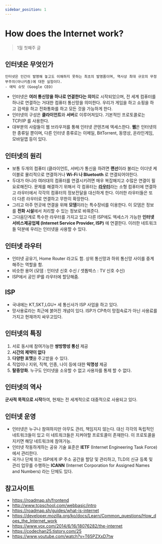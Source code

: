 ```yaml
---
sidebar_position: 1
---
```


# How does the Internet work?
> 1월 첫째주 글

## 인터넷은 무엇인가

```
인터넷은 인간이 발명해 놓고도 이해하지 못하는 최초의 발명품이며, 역사상 최대 규모의 무정부주의(아나키즘)에 대한 실험이다.
- 에릭 슈밋 (Google CEO)
```

- 인터넷은 **여러 통신망을 하나로 연결한다는 의미**로 시작되었으며, 전 세계 컴퓨터를 하나로 연결하는 거대한 컴퓨터 통신망을 의미한다. 우리가 게임을 하고 쇼핑을 하고 검색을 하고 전화통화를 하고 모든 것을 가능하게 한다.
- 인터넷의 구성은 **클라이언트**와 **서버**로 이루어져있다. 기본적인 프로토콜로는 TCP/IP 를 사용한다.
- 대부분의 사람들이 웹 브라우저를 통해 인터넷 콘텐츠에 엑세스한다. **웹**은 인터넷의 한 종류일 뿐이며, 다른 인터넷 종류로는 이메일, BitTorrent, 동영상, 온라인게임, 모바일앱 등이 있다.

## 인터넷의 원리

- 보통 두개의 컴퓨터 (클라이언트, 서버)가 통신을 하려면 **랜선**이라 불리는 이더넷 케이블로 물리적으로 연결하거나 **Wi-Fi 나 Bluetooth** 로 연결되어야한다.
- 두대가 아니라 여러대의 컴퓨터를 연결시키려면 매우 복잡해지고 수많은 연결이 필요로해진다. 문제를 해결하기 위해서 각 컴퓨터는 [**라우터**](#인터넷-라우터)라는 소형 컴퓨터에 연결하고 라우터에서 각각의 컴퓨터의 정보전달을 대신하게 한다. 이러한 라우터들은 또 더 다른 라우터로 연결하고 무한히 확장한다.
- 그리고 아주 먼곳에 연결을 위해 **모뎀**이라는 특수장비를 이용한다. 이 모뎀은 정보를 **전화 시설**에서 처리할 수 있는 정보로 바꿔준다.
- 그다음단계로 특수한 라우터를 가지고 있고 다른 ISP에도 엑세스가 가능한 **인터넷서비스제공업체 (Internet Service Provider, ISP)** 에 연결한다. 이러한 네트워크들 덕분에 우리는 인터넷을 사용할 수 있다.

## 인터넷 라우터

- 인터넷 공유기, Home Router 라고도 함. 상위 통신망과 하위 통신망 사이를 중계해주는 역할을 함.
- 비슷한 용어 (모뎀 : 인터넷 신호 수신 / 셋톱박스 : TV 신호 수신)
- ISP에서 공인 IP를 라우터에 할당해줌.

## ISP

- 국내에는 KT,SKT,LGU+ 세 통신사가 ISP 사업을 하고 있다.
- 망사용료라는 최근에 붉어진 개념이 있다. ISP가 CP측이 망접속료가 아닌 사용료를 가지고 현재까지 싸우고있다.

## 인터넷의 특징

1. 서로 동시에 참여가능한 **쌍방향성 통신** 제공
2. **시간의 제약이 없다**
3. **다양한 포맷**을 주고받을 수 있다.
4. 직업이나 지위, 직책, 인종, 나이 등에 대한 **익명성** 제공
5. **탈중앙화**. 누구도 인터넷을 소유할 수 없고 사용자를 통제 할 수 없다.

## 인터넷의 역사

**군사적 목적으로 시작**하여, 현재는 전 세계적으로 대중적으로 사용되고 있다.

## 인터넷 운영

- 인터넷은 누구나 참여하지만 아무도 관리, 책임지지 않는다. 대신 각각의 독립적인 네트워크들이 있고 이 네트워크들은 지켜야할 프로토콜이 존재한다. 이 프로토콜을 지키면 해당 네트워크에 참여가능.
- 인터넷 작동하게하는 공유 기술 표준은 **IETF** (Internet Engineering Task Force) 에서 관리한다.
- 국가나 단체 또는 ISP에게 IP 주소 공간을 할당 및 관리하고, TLD의 신규 등록 및 관리 업무를 수행하는 **ICANN** (Internet Corporation for Assigned Names and Numbers) 라는 단체도 있다.

## 참고사이트

- https://roadmap.sh/frontend
- http://www.tcpschool.com/webbasic/intro
- https://roadmap.sh/guides/what-is-internet
- https://developer.mozilla.org/ko/docs/Learn/Common_questions/How_does_the_Internet_work
- https://www.vox.com/2014/6/16/18076282/the-internet
- https://codechan25.tistory.com/25
- https://www.youtube.com/watch?v=T65PZXxD7tw
